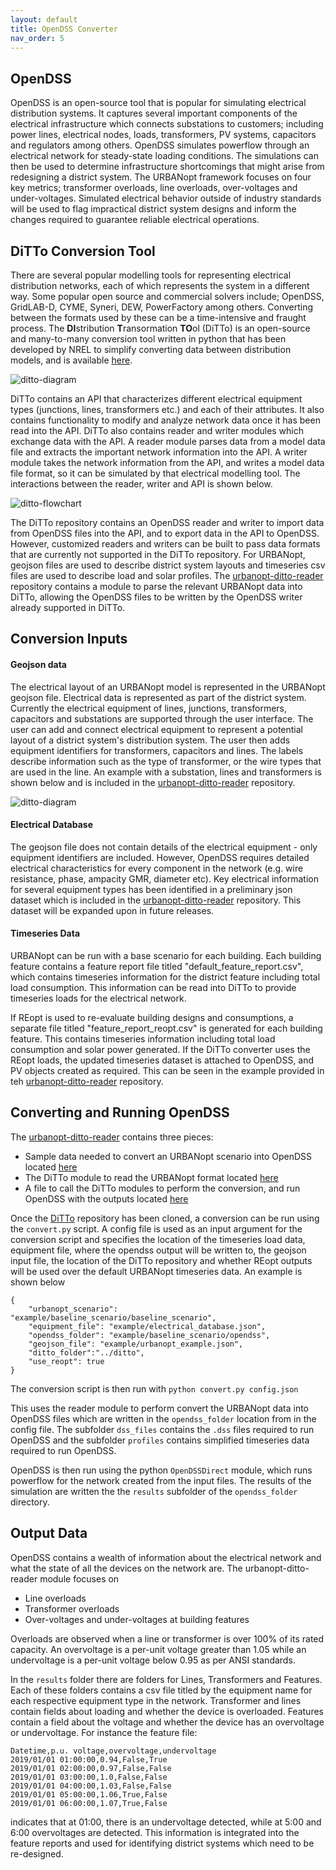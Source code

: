 ```yaml
---
layout: default
title: OpenDSS Converter
nav_order: 5
---
```


## OpenDSS

OpenDSS is an open-source tool that is popular for simulating electrical distribution systems. It captures several important components of the electrical infrastructure which connects substations to customers; including power lines, electrical nodes, loads, transformers, PV systems, capacitors and regulators among others. OpenDSS simulates powerflow through an electrical network for steady-state loading conditions. The simulations can then be used to determine infrastructure shortcomings that might arise from redesigning a district system. The URBANopt framework focuses on four key metrics; transformer overloads, line overloads, over-voltages and under-voltages. Simulated electrical behavior outside of industry standards will be used to flag impractical district system designs and inform the changes required to guarantee reliable electrical operations.

## DiTTo Conversion Tool
There are several popular modelling tools for representing electrical distribution networks, each of which represents the system in a different way. Some popular open source and commercial solvers include; OpenDSS, GridLAB-D, CYME, Syneri, DEW, PowerFactory among others. Converting between the formats used by these  can be a time-intensive and fraught process. The **DI**stribution **T**ransormation **TO**ol (DiTTo) is an open-source and many-to-many conversion tool written in python that has been developed by NREL to simplify converting data between distribution models, and is available [here](https://github.com/NREL/ditto/).

![ditto-diagram](../doc_files/opendss-ditto-diagram.png)

 DiTTo contains an API that characterizes different electrical equipment types (junctions, lines, transformers etc.) and each of their attributes.  It also contains functionality to modify and analyze network data once it has been read into the API. DiTTo also contains reader and writer modules which exchange data with the API. A reader module parses data from a model data file and extracts the important network information into the API. A writer module takes the network information from the API, and writes a model data file format, so it can be simulated by that electrical modelling tool. The interactions between the reader, writer and API is shown below. 

![ditto-flowchart](../doc_files/opendss-ditto-workflow.png)

The DiTTo repository contains an OpenDSS reader and writer to import data from OpenDSS files into the API, and to export data in the API to OpenDSS. However, customized readers and writers can be built to pass data formats that are currently not supported in the DiTTo repository. For URBANopt, geojson files are used to describe district system layouts and timeseries csv files are used to describe load and solar profiles. The [urbanopt-ditto-reader](https://github.com/urbanopt/urbanopt-ditto-reader/tree/master/reader) repository contains a module to parse the relevant URBANopt data into DiTTo, allowing the OpenDSS files to be written by the OpenDSS writer already supported in DiTTo.  

## Conversion Inputs
#### Geojson data
 The electrical layout of an URBANopt model  is represented in the URBANopt geojson file. Electrical data is represented as part of the district system. Currently the electrical equipment of lines, junctions, transformers, capacitors and substations are supported through the user interface. The user can add and connect electrical equipment to represent a potential layout of a district system's distribution system. The user then adds equipment identifiers for transformers, capacitors and lines. The labels describe information such as the type of transformer, or the wire types that are used in the line. An example with a substation, lines and transformers is shown below and is included in the [urbanopt-ditto-reader](https://github.com/urbanopt/urbanopt-ditto-reader/blob/master/example/urbanopt_example.json) repository.

![ditto-diagram](../doc_files/opendss-example_system.png)

#### Electrical Database
The geojson file does not contain details of the electrical equipment - only equipment identifiers are included. However, OpenDSS requires detailed electrical characteristics for every component in the network (e.g. wire resistance, phase, ampacity GMR, diameter etc). Key electrical information for several equipment types has been identified in a preliminary json dataset which is included in the  [urbanopt-ditto-reader](https://github.com/urbanopt/urbanopt-ditto-reader/blob/master/example/electrical_database.json) repository. This dataset will be expanded upon in future releases.

#### Timeseries Data
URBANopt can be run with a base scenario for each building. Each building feature contains a feature report file titled "default_feature_report.csv", which contains timeseries information for the district feature including total load consumption. This information can be read into DiTTo to provide timeseries loads for the electrical network.

If REopt is used to re-evaluate building designs and consumptions, a separate file titled "feature_report_reopt.csv" is generated for each building feature. This contains timeseries information including total load consumption and  solar power generated. If the DiTTo converter uses the REopt loads, the updated timeseries dataset is attached to OpenDSS, and PV objects created as required. This can be seen in the example provided in teh [urbanopt-ditto-reader](https://github.com/urbanopt/urbanopt-ditto-reader/blob/master/example/baseline_scenario/baseline_scenario) repository.

## Converting and Running OpenDSS

The [urbanopt-ditto-reader](https://github.com/urbanopt/urbanopt-ditto-reader) contains three pieces:

 - Sample data needed to convert an URBANopt scenario into OpenDSS located [here](https://github.com/urbanopt/urbanopt-ditto-reader/tree/master/example) 
 - The DiTTo module to read the URBANopt format located [here](https://github.com/urbanopt/urbanopt-ditto-reader/tree/master/reader)
 - A file to call the DiTTo modules to perform the conversion, and run OpenDSS with the outputs located [here](https://github.com/urbanopt/urbanopt-ditto-reader/blob/master/convert.py)

Once the [DiTTo](https://github.com/NREL/ditto/) repository has been cloned, a conversion can be run using the `convert.py` script. A config file is used as an input argument for the conversion script and specifies the location of the timeseries load data, equipment file, where the opendss output will be written to, the geojson input file, the location of the DiTTo repository and whether REopt outputs will be used over the default URBANopt timeseries data. An example is shown below
```
{
    "urbanopt_scenario": "example/baseline_scenario/baseline_scenario",
    "equipment_file": "example/electrical_database.json",
    "opendss_folder": "example/baseline_scenario/opendss",
    "geojson_file": "example/urbanopt_example.json",
    "ditto_folder":"../ditto",
    "use_reopt": true
}
```
The conversion script is then run with 
`python convert.py config.json`

This uses the reader module to perform convert the URBANopt data into OpenDSS files which are written in the `opendss_folder` location from in the config file. The subfolder `dss_files` contains the `.dss` files required to run OpenDSS and the subfolder `profiles` contains simplified timeseries data required to run OpenDSS. 

OpenDSS is then run using the python `OpenDSSDirect` module, which runs powerflow for the network created from the input files. The results of the simulation are written the the `results` subfolder of the `opendss_folder` directory.

## Output Data

OpenDSS contains a wealth of information about the electrical network and what the state of all the devices on the network are. The urbanopt-ditto-reader module focuses on 
- Line overloads
- Transformer overloads
- Over-voltages and under-voltages at building features

Overloads are observed when a line or transformer is over 100% of its rated capacity. An overvoltage is a per-unit voltage greater than 1.05 while an undervoltage is a per-unit voltage below 0.95 as per ANSI standards.

In the `results` folder there are folders for Lines, Transformers and Features. Each of these folders contains a csv file titled by the equipment name for each respective equipment type in the network.  Transformer and lines contain fields about loading and whether the device is overloaded. Features contain a field about the voltage and whether the device has an overvoltage or undervoltage. For instance the feature file:
```
Datetime,p.u. voltage,overvoltage,undervoltage
2019/01/01 01:00:00,0.94,False,True
2019/01/01 02:00:00,0.97,False,False
2019/01/01 03:00:00,1.0,False,False
2019/01/01 04:00:00,1.03,False,False
2019/01/01 05:00:00,1.06,True,False
2019/01/01 06:00:00,1.07,True,False
```
indicates that at 01:00, there is an undervoltage detected, while at 5:00 and 6:00 overvoltages are detected.
This information is integrated into the feature reports and used for identifying district systems which need to be re-designed.
